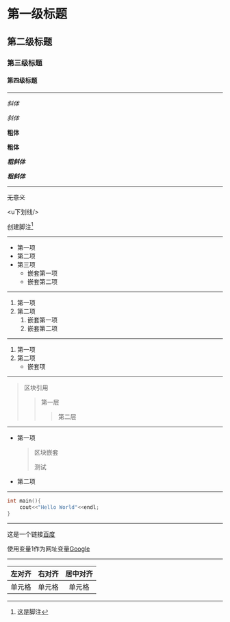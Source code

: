 # 第一级标题

##	第二级标题

###	第三级标题

####	第四级标题

----

*斜体*  

_斜体_	

**粗体**	

__粗体__

***粗斜体***	

___粗斜体___	

----

~~无意义~~	

<u下划线/>

[^脚注]:这是脚注

创建脚注[^脚注]	

----

* 第一项	
* 第二项
* 第三项  
  * 嵌套第一项
  * 嵌套第二项    

----

1. 第一项
2. 第二项
   1. 嵌套第一项
   2. 嵌套第二项

----

1. 第一项
2. 第二项
   - 嵌套项

----

> 区块引用
>
> > 第一层
> >
> > > 第二层

----

* 第一项  

	> 区块嵌套
	>
	> 测试

* 第二项

----

```C++
int main(){
	cout<<"Hello World"<<endl;
}
```

----

这是一个链接[百度](https://www.baidu.com)

使用变量1作为网址变量[Google][1]

[1]:http://www.google.com/

----

| 左对齐 | 右对齐 | 居中对齐 |
| :----- | -----: | :------: |
| 单元格 | 单元格 |  单元格  |





